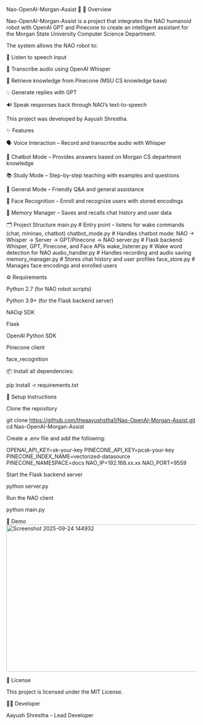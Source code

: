 Nao-OpenAI-Morgan-Assist 🤖
📌 Overview

Nao-OpenAI-Morgan-Assist is a project that integrates the NAO humanoid robot with OpenAI GPT and Pinecone to create an intelligent assistant for the Morgan State University Computer Science Department.

The system allows the NAO robot to:

🎤 Listen to speech input

📝 Transcribe audio using OpenAI Whisper

📂 Retrieve knowledge from Pinecone (MSU CS knowledge base)

💡 Generate replies with GPT

🔊 Speak responses back through NAO’s text-to-speech

This project was developed by Aayush Shrestha.

✨ Features

🗣 Voice Interaction – Record and transcribe audio with Whisper

🧠 Chatbot Mode – Provides answers based on Morgan CS department knowledge

📚 Study Mode – Step-by-step teaching with examples and questions

💬 General Mode – Friendly Q&A and general assistance

👤 Face Recognition – Enroll and recognize users with stored encodings

🔐 Memory Manager – Saves and recalls chat history and user data

🗂 Project Structure
main.py             # Entry point – listens for wake commands (chat, mininao, chatbot)
chatbot_mode.py     # Handles chatbot mode: NAO → Whisper → Server → GPT/Pinecone → NAO
server.py           # Flask backend: Whisper, GPT, Pinecone, and Face APIs
wake_listener.py    # Wake word detection for NAO
audio_handler.py    # Handles recording and audio saving
memory_manager.py   # Stores chat history and user profiles
face_store.py       # Manages face encodings and enrolled users

⚙️ Requirements

Python 2.7 (for NAO robot scripts)

Python 3.9+ (for the Flask backend server)

NAOqi SDK

Flask

OpenAI Python SDK

Pinecone client

face_recognition

📦 Install all dependencies:

pip install -r requirements.txt

🚀 Setup Instructions

Clone the repository

git clone https://github.com/theaayushstha1/Nao-OpenAI-Morgan-Assist.git
cd Nao-OpenAI-Morgan-Assist


Create a .env file and add the following:

OPENAI_API_KEY=sk-your-key
PINECONE_API_KEY=pcsk-your-key
PINECONE_INDEX_NAME=vectorized-datasource
PINECONE_NAMESPACE=docs
NAO_IP=192.168.xx.xx
NAO_PORT=9559


Start the Flask backend server

python server.py


Run the NAO client

python main.py

🎥 Demo
<img width="629" height="390" alt="Screenshot 2025-09-24 144932" src="https://github.com/user-attachments/assets/d00f80b9-477a-45ef-ad1d-456f5b161d04" />


📜 License

This project is licensed under the MIT License.

👨‍💻 Developer

Aayush Shrestha – Lead Developer
